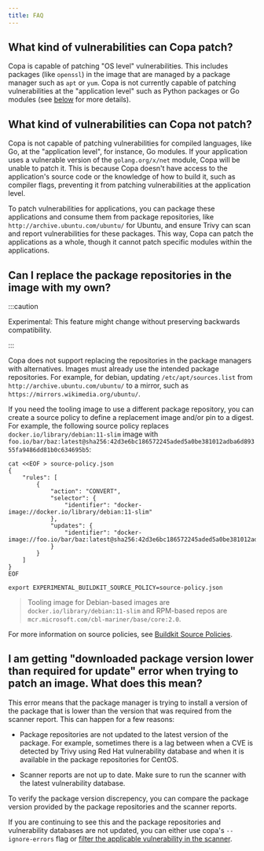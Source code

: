 ```yaml
---
title: FAQ
---
```


## What kind of vulnerabilities can Copa patch?

Copa is capable of patching "OS level" vulnerabilities. This includes packages (like `openssl`) in the image that are managed by a package manager such as `apt` or `yum`. Copa is not currently capable of patching vulnerabilities at the "application level" such as Python packages or Go modules (see [below](#what-kind-of-vulnerabilities-can-copa-not-patch) for more details).


## What kind of vulnerabilities can Copa not patch?

Copa is not capable of patching vulnerabilities for compiled languages, like Go, at the "application level", for instance, Go modules. If your application uses a vulnerable version of the `golang.org/x/net` module, Copa will be unable to patch it. This is because Copa doesn't have access to the application's source code or the knowledge of how to build it, such as compiler flags, preventing it from patching vulnerabilities at the application level.

To patch vulnerabilities for applications, you can package these applications and consume them from package repositories, like `http://archive.ubuntu.com/ubuntu/` for Ubuntu, and ensure Trivy can scan and report vulnerabilities for these packages. This way, Copa can patch the applications as a whole, though it cannot patch specific modules within the applications.

## Can I replace the package repositories in the image with my own?

:::caution

Experimental: This feature might change without preserving backwards compatibility.

:::

Copa does not support replacing the repositories in the package managers with alternatives. Images must already use the intended package repositories. For example, for debian, updating `/etc/apt/sources.list` from `http://archive.ubuntu.com/ubuntu/` to a mirror, such as `https://mirrors.wikimedia.org/ubuntu/`.

If you need the tooling image to use a different package repository, you can create a source policy to define a replacement image and/or pin to a digest. For example, the following source policy replaces `docker.io/library/debian:11-slim` image with `foo.io/bar/baz:latest@sha256:42d3e6bc186572245aded5a0be381012adba6d89355fa9486dd81b0c634695b5`:

```shell
cat <<EOF > source-policy.json
{
    "rules": [
        {
            "action": "CONVERT",
            "selector": {
                "identifier": "docker-image://docker.io/library/debian:11-slim"
            },
            "updates": {
                "identifier": "docker-image://foo.io/bar/baz:latest@sha256:42d3e6bc186572245aded5a0be381012adba6d89355fa9486dd81b0c634695b5"
            }
        }
    ]
}
EOF

export EXPERIMENTAL_BUILDKIT_SOURCE_POLICY=source-policy.json
```

> Tooling image for Debian-based images are `docker.io/library/debian:11-slim` and RPM-based repos are `mcr.microsoft.com/cbl-mariner/base/core:2.0`.

For more information on source policies, see [Buildkit Source Policies](https://docs.docker.com/build/building/env-vars/#experimental_buildkit_source_policy).

## I am getting "downloaded package <name> version <version> lower than required <version> for update" error when trying to patch an image. What does this mean?

This error means that the package manager is trying to install a version of the package that is lower than the version that was required from the scanner report. This can happen for a few reasons:

- Package repositories are not updated to the latest version of the package. For example, sometimes there is a lag between when a CVE is detected by Trivy using Red Hat vulnerability database and when it is available in the package repositories for CentOS.

- Scanner reports are not up to date. Make sure to run the scanner with the latest vulnerability database.

To verify the package version discrepency, you can compare the package version provided by the package repositories and the scanner reports.

If you are continuing to see this and the package repositories and vulnerability databases are not updated, you can either use copa's `--ignore-errors` flag or [filter the applicable vulnerability in the scanner](troubleshooting.md#filtering-vulnerabilities).



